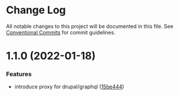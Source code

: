 # Change Log

All notable changes to this project will be documented in this file.
See [Conventional Commits](https://conventionalcommits.org) for commit guidelines.

# 1.1.0 (2022-01-18)


### Features

* introduce proxy for drupal/graphql ([15be444](https://github.com/AmazeeLabs/silverback-mono/commit/15be444b35a28ce537cea69f5b98d52f6ea899c2))
